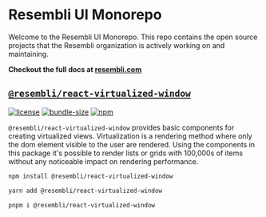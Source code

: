 # Resembli UI Monorepo

Welcome to the Resembli UI Monorepo. This repo contains the open source projects that the Resembli organization is actively
working on and maintaining.

**Checkout the full docs at [resembli.com](https://resembli.com)**

## [`@resembli/react-virtualized-window`](./packages/react-virtualized-window/)
[![license](https://img.shields.io/github/license/Resembli/ui?style=flat&colorA=000000&colorB=000000)](./LICENSE) 
[![bundle-size](https://img.shields.io/bundlephobia/minzip/@resembli/react-virtualized-window?style=flat&colorA=000000&colorB=000000)](https://bundlephobia.com/package/@resembli/react-virtualized-window)
[![npm](https://img.shields.io/npm/v/@resembli/react-virtualized-window?style=flat&colorA=000000&colorB=000000)](https://www.npmjs.com/package/@resembli/react-virtualized-window)

`@resembli/react-virtualized-window` provides basic components for creating virtualized views. Virtualization is a rendering method
where only the dom element visible to the user are rendered. Using the components in this package it's possible to render lists or
grids with 100,000s of items without any noticeable impact on rendering performance.

```sh
npm install @resembli/react-virtualized-window
```
```sh
yarn add @resembli/react-virtualized-window
```
```sh
pnpm i @resembli/react-virtualized-window
```
